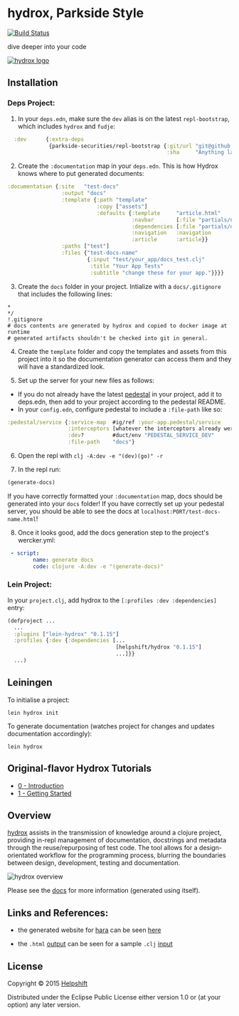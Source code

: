 # hydrox, Parkside Style

[![Build Status](https://travis-ci.com/parkside-securities/hydrox.svg?branch=master)](https://travis-ci.org/helpshift/hydrox)

dive deeper into your code

[![hydrox logo](https://raw.githubusercontent.com/helpshift/hydrox/master/template/assets/img/big.png)](http://helpshift.github.io/hydrox)

## Installation

### Deps Project:
1. In your `deps.edn`, make sure the `dev` alias is on the latest `repl-bootstrap`, which includes `hydrox` and `fudje`:
```clojure
  :dev      {:extra-deps
             {parkside-securities/repl-bootstrap {:git/url "git@github.com:parkside-securities/repl-bootstrap.git"
                                                  :sha     "Anything later than e9de50b"}}
```
2. Create the `:documentation` map in your `deps.edn`. This is how Hydrox knows where to put generated documents:
```clojure
:documentation {:site   "test-docs"
                 :output "docs"
                 :template {:path "template"
                            :copy ["assets"]
                            :defaults {:template     "article.html"
                                       :navbar       [:file "partials/navbar.html"]
                                       :dependencies [:file "partials/deps-web.html"]
                                       :navigation   :navigation
                                       :article      :article}}
                 :paths ["test"]
                 :files {"test-docs-name"
                         {:input "test/your_app/docs_test.clj"
                          :title "Your App Tests"
                          :subtitle "change these for your app."}}}}

```
3. Create the `docs` folder in your project. Intialize with a `docs/.gitignore` that includes the following lines:
```
*
*/
!.gitignore
# docs contents are generated by hydrox and copied to docker image at runtime 
# generated artifacts shouldn't be checked into git in general.
```

4. Create the `template` folder and copy the templates and assets from this project into it so the documentation generator can access them and they will have a standardized look.

5. Set up the server for your new files as follows:
- If you do not already have the latest [pedestal](https://github.com/parkside-securities/pedestal) in your project, add it to deps.edn,
  then add to your project according to the pedestal README.
- In your `config.edn`, configure pedestal to include a `:file-path` like so:
```clojure
:pedestal/service {:service-map  #ig/ref :your-app.pedestal/service
                   :interceptors [whatever the interceptors already were if you've got 'em']
                   :dev?         #duct/env "PEDESTAL_SERVICE_DEV"
                   :file-path    "docs"}
```

6. Open the repl with `clj -A:dev -e "(dev)(go)" -r`

7. In the repl run:
```clojure
(generate-docs)
```
If you have correctly formatted your `:documentation` map, docs should be generated into your `docs` folder!
If you have correctly set up your pedestal server, you should be able to see the docs at `localhost:PORT/test-docs-name.html`!

8. Once it looks good, add the docs generation step to the project's wercker.yml:
```yaml
 - script:
        name: generate docs
        code: clojure -A:dev -e "(generate-docs)"
```


### Lein Project:
In your `project.clj`, add hydrox to the `[:profiles :dev :dependencies]` entry:  

```clojure
(defproject ...
  ...
  :plugins ["lein-hydrox" "0.1.15"]
  :profiles {:dev {:dependencies [...
                                  [helpshift/hydrox "0.1.15"]
                                  ...]}}
  ...)
```

## Leiningen

To initialise a project:

```shell
lein hydrox init
```

To generate documentation (watches project for changes and updates documentation accordingly):

```shell
lein hydrox
```

## Original-flavor Hydrox Tutorials

- [0 - Introduction](https://youtu.be/3MIaucjfJcE)
- [1 - Getting Started](https://youtu.be/p93LmHOzy6Q)

## Overview 

[hydrox](https://www.github.com/helpshift/hydrox) assists in the transmission of knowledge around a clojure project, providing in-repl management of documentation, docstrings and metadata through the reuse/repurposing of test code. The tool allows for a design-orientated workflow for the programming process, blurring the boundaries between design, development, testing and documentation.

![hydrox overview](https://raw.githubusercontent.com/helpshift/hydrox/master/template/assets/img/hydrox-overview.png)

Please see the [docs](http://helpshift.github.io/hydrox) for more information (generated using itself).

## Links and References:

- the generated website for [hara](https://www.github.com/zcaudate/hara) can be seen [here](http://docs.caudate.me/hara)

- the `.html` [output](http://helpshift.github.io/hydrox/sample-document.html) can be seen for a sample `.clj` [input](https://github.com/helpshift/hydrox/blob/master/test/documentation/sample_document.clj)

## License

Copyright © 2015 [Helpshift](https://www.helpshift.com/)

Distributed under the Eclipse Public License either version 1.0 or (at
your option) any later version.
